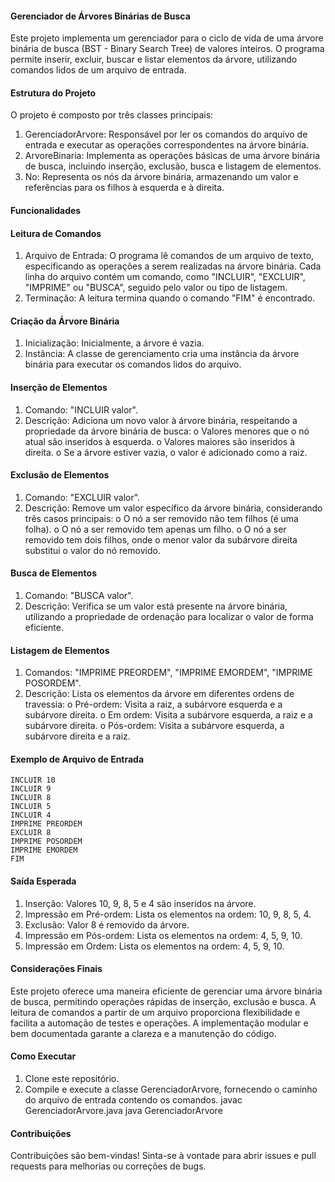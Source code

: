 #### Gerenciador de Árvores Binárias de Busca ####

Este projeto implementa um gerenciador para o ciclo de vida de uma árvore binária de busca (BST - Binary Search Tree) de valores inteiros. O programa permite inserir, excluir, buscar e listar elementos da árvore, utilizando comandos lidos de um arquivo de entrada.

#### Estrutura do Projeto ####

O projeto é composto por três classes principais:

1.	GerenciadorArvore: Responsável por ler os comandos do arquivo de entrada e executar as operações correspondentes na árvore binária.
2.	ArvoreBinaria: Implementa as operações básicas de uma árvore binária de busca, incluindo inserção, exclusão, busca e listagem de elementos.
3.	No: Representa os nós da árvore binária, armazenando um valor e referências para os filhos à esquerda e à direita.
   
#### Funcionalidades ####

#### Leitura de Comandos ####
1.	Arquivo de Entrada: O programa lê comandos de um arquivo de texto, especificando as operações a serem realizadas na árvore binária. Cada linha do arquivo contém um comando, como "INCLUIR", "EXCLUIR", "IMPRIME" ou "BUSCA", seguido pelo valor ou tipo de listagem.
2.	Terminação: A leitura termina quando o comando "FIM" é encontrado.

#### Criação da Árvore Binária #### 
1. Inicialização: Inicialmente, a árvore é vazia.
2. Instância: A classe de gerenciamento cria uma instância da árvore binária para executar os comandos lidos do arquivo.
  	
#### Inserção de Elementos ####
1. Comando: "INCLUIR valor".
2. Descrição: Adiciona um novo valor à árvore binária, respeitando a propriedade da árvore binária de busca:
          o	Valores menores que o nó atual são inseridos à esquerda.
          o	Valores maiores são inseridos à direita.
          o	Se a árvore estiver vazia, o valor é adicionado como a raiz.
          
#### Exclusão de Elementos ####
1. Comando: "EXCLUIR valor".
2. Descrição: Remove um valor específico da árvore binária, considerando três casos principais:
            o	O nó a ser removido não tem filhos (é uma folha).
            o	O nó a ser removido tem apenas um filho.
            o	O nó a ser removido tem dois filhos, onde o menor valor da subárvore direita substitui o valor do nó removido.
            
#### Busca de Elementos ####
1. Comando: "BUSCA valor".
2. Descrição: Verifica se um valor está presente na árvore binária, utilizando a propriedade de ordenação para localizar o valor de forma eficiente.
    
#### Listagem de Elementos ####
1. Comandos: "IMPRIME PREORDEM", "IMPRIME EMORDEM", "IMPRIME POSORDEM".
2. Descrição: Lista os elementos da árvore em diferentes ordens de travessia:
              o	Pré-ordem: Visita a raiz, a subárvore esquerda e a subárvore direita.
              o	Em ordem: Visita a subárvore esquerda, a raiz e a subárvore direita.
              o	Pós-ordem: Visita a subárvore esquerda, a subárvore direita e a raiz.
                                        
#### Exemplo de Arquivo de Entrada ####
    INCLUIR 10 
    INCLUIR 9 
    INCLUIR 8 
    INCLUIR 5 
    INCLUIR 4 
    IMPRIME PREORDEM 
    EXCLUIR 8 
    IMPRIME POSORDEM 
    IMPRIME EMORDEM 
    FIM

#### Saída Esperada ####
1. Inserção: Valores 10, 9, 8, 5 e 4 são inseridos na árvore.
2. Impressão em Pré-ordem: Lista os elementos na ordem: 10, 9, 8, 5, 4.
3. Exclusão: Valor 8 é removido da árvore.
4. Impressão em Pós-ordem: Lista os elementos na ordem: 4, 5, 9, 10.
5. Impressão em Ordem: Lista os elementos na ordem: 4, 5, 9, 10.

#### Considerações Finais ####
Este projeto oferece uma maneira eficiente de gerenciar uma árvore binária de busca, permitindo operações rápidas de inserção, exclusão e busca. A leitura de comandos a partir de um arquivo proporciona flexibilidade e facilita a automação de testes e operações. A implementação modular e bem documentada garante a clareza e a manutenção do código.

#### Como Executar ####
1.	Clone este repositório.
2.	Compile e execute a classe GerenciadorArvore, fornecendo o caminho do arquivo de entrada contendo os comandos.
    javac GerenciadorArvore.java
    java GerenciadorArvore

#### Contribuições ####
Contribuições são bem-vindas! 
Sinta-se à vontade para abrir issues e pull requests para melhorias ou correções de bugs.


